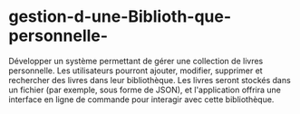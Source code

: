 # gestion-d-une-Biblioth-que-personnelle-
Développer un système permettant de gérer une collection de livres personnelle. Les utilisateurs pourront ajouter, modifier, supprimer et rechercher des livres dans leur bibliothèque. Les livres seront stockés dans un fichier (par exemple, sous forme de JSON), et l'application offrira une interface en ligne de commande pour interagir avec cette bibliothèque.